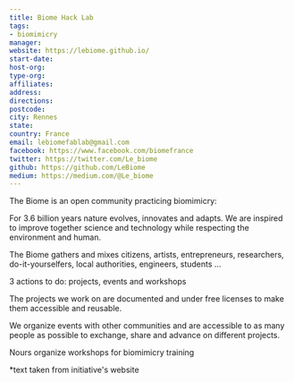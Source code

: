 ```yaml
---
title: Biome Hack Lab
tags:
- biomimicry
manager:
website: https://lebiome.github.io/
start-date:
host-org:
type-org:
affiliates:
address:
directions:
postcode:
city: Rennes
state:
country: France
email: lebiomefablab@gmail.com
facebook: https://www.facebook.com/biomefrance
twitter: https://twitter.com/Le_biome
github: https://github.com/LeBiome
medium: https://medium.com/@Le_biome
---
```


The Biome is an open community practicing biomimicry:

For 3.6 billion years nature evolves, innovates and adapts. We are inspired to improve together science and technology while respecting the environment and human.

The Biome gathers and mixes citizens, artists, entrepreneurs, researchers, do-it-yourselfers, local authorities, engineers, students ...

3 actions to do: projects, events and workshops

The projects we work on are documented and under free licenses to make them accessible and reusable.

We organize events with other communities and are accessible to as many people as possible to exchange, share and advance on different projects.

Nours organize workshops for biomimicry training



\*text taken from initiative's website
